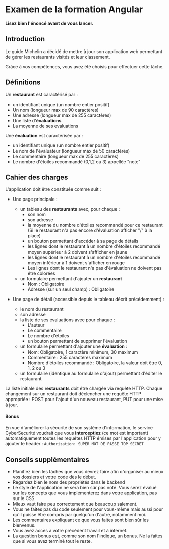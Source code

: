 # Examen de la formation Angular

**Lisez bien l'énoncé avant de vous lancer.**

## Introduction

Le guide Michelin a décidé de mettre à jour son application web permettant de gérer les
restaurants visités et leur classement.

Grâce à vos compétences, vous avez été choisis pour effectuer cette tâche.

## Définitions

Un **restaurant** est caractérisé par :

- un identifiant unique (un nombre entier positif)
- Un nom (longueur max de 90 caractères)
- Une adresse (longueur max de 255 caractères)
- Une liste d'**évaluations**
- La moyenne de ses evaluations

Une **évaluation** est caractérisée par :

- un identifiant unique (un nombre entier positif)
- Le nom de l'évaluateur (longueur max de 50 caractères)
- Le commentaire (longueur max de 255 caractères)
- Le nombre d'étoiles recommandé (0,1,2 ou 3) appellée "note"

## Cahier des charges

L'application doit être constituée comme suit :

- Une page principale :

  - un tableau des **restaurants** avec, pour chaque :
    - son nom
    - son adresse
    - la moyenne du nombre d'étoiles recommandé pour ce restaurant (Si le restaurant n'a pas encore d'évaluation afficher "/" à la place)
    - un bouton permettant d'accéder à sa page de détails
    - les lignes dont le restaurant à un nombre d'étoiles recommandé moyen supérieur à 2 doivent s'afficher en jaune
    - les lignes dont le restaurant à un nombre d'étoiles recommandé moyen inférieur à 1 doivent s'afficher en rouge
    - Les lignes dont le restaurant n'a pas d'évaluation ne doivent pas être colorées
  - un formulaire permettant d'ajouter un **restaurant**
    - Nom : Obligatoire
    - Adresse (sur un seul champ) : Obligatoire

- Une page de détail (accessible depuis le tableau décrit précédemment) :
  - le nom du restaurant
  - son adresse
  - la liste de ses évaluations avec pour chaque :
    - L'auteur
    - Le commentaire
    - Le nombre d'étoiles
    - un bouton permettant de supprimer l'évaluation
  - un formulaire permettant d'ajouter une **évaluation** :
    - Nom: Obligatoire, 1 caractère minimum, 30 maximum
    - Commentaire : 255 caractères maximum
    - Nombre d'étoiles recommandé : Obligatoire, la valeur doit être 0, 1, 2 ou 3
  - un formulaire (identique au formulaire d'ajout) permettant d'éditer le restaurant

La liste initiale des **restaurants** doit être chargée via requête HTTP. Chaque changement sur un restaurant doit déclencher une requête HTTP appropriée :
POST pour l'ajout d'un nouveau restaurant, PUT pour une mise à jour.

#### Bonus

En vue d'améliorer la sécurité de son système d'information, le service CyberSecurité voudrait que vous **interceptiez** (ce mot est important) automatiquement
toutes les requêtes HTTP émises par l'application pour y ajouter le header :
`Authorization: SUPER_MOT_DE_PASSE_TOP_SECRET`

## Conseils supplémentaires

- Planifiez bien les tâches que vous devrez faire afin d'organiser au mieux vos dossiers et votre code dès le début.
- Regardez bien le nom des propriétés dans le backend
- Le style de l'application ne sera bien sûr pas noté. Vous serez évalué sur les concepts que vous implémenterez dans votre application, pas sur le CSS.
- Mieux vaut faire peu correctement que beaucoup salement.
- Vous ne faites pas du code seulement pour vous-même mais aussi pour qu'il puisse être compris par quelqu'un d'autre, notamment moi.
- Les commentaires expliquant ce que vous faites sont bien sûr les bienvenus.
- Vous avez accès à votre précédent travail et à internet.
- La question bonus est, comme son nom l'indique, un bonus. Ne la faites que si vous avez terminé tout le reste.
